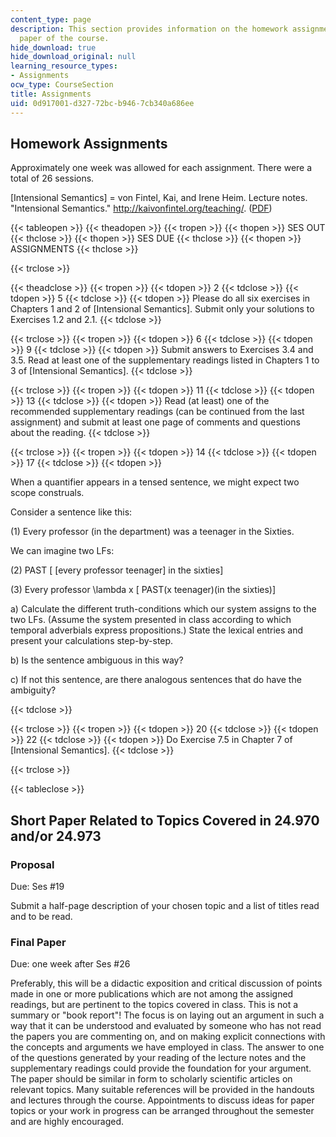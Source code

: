 ```yaml
---
content_type: page
description: This section provides information on the homework assignments and final
  paper of the course.
hide_download: true
hide_download_original: null
learning_resource_types:
- Assignments
ocw_type: CourseSection
title: Assignments
uid: 0d917001-d327-72bc-b946-7cb340a686ee
---
```


Homework Assignments
--------------------

Approximately one week was allowed for each assignment. There were a total of 26 sessions.

\[Intensional Semantics\] = von Fintel, Kai, and Irene Heim. Lecture notes. "Intensional Semantics." http://kaivonfintel.org/teaching/. ([PDF](http://mit.edu/fintel/fintel-heim-intensional.pdf))

{{< tableopen >}}
{{< theadopen >}}
{{< tropen >}}
{{< thopen >}}
SES OUT
{{< thclose >}}
{{< thopen >}}
SES DUE
{{< thclose >}}
{{< thopen >}}
ASSIGNMENTS
{{< thclose >}}

{{< trclose >}}

{{< theadclose >}}
{{< tropen >}}
{{< tdopen >}}
2
{{< tdclose >}}
{{< tdopen >}}
5
{{< tdclose >}}
{{< tdopen >}}
Please do all six exercises in Chapters 1 and 2 of \[Intensional Semantics\]. Submit only your solutions to Exercises 1.2 and 2.1.
{{< tdclose >}}

{{< trclose >}}
{{< tropen >}}
{{< tdopen >}}
6
{{< tdclose >}}
{{< tdopen >}}
9
{{< tdclose >}}
{{< tdopen >}}
Submit answers to Exercises 3.4 and 3.5. Read at least one of the supplementary readings listed in Chapters 1 to 3 of \[Intensional Semantics\].
{{< tdclose >}}

{{< trclose >}}
{{< tropen >}}
{{< tdopen >}}
11
{{< tdclose >}}
{{< tdopen >}}
13
{{< tdclose >}}
{{< tdopen >}}
Read (at least) one of the recommended supplementary readings (can be continued from the last assignment) and submit at least one page of comments and questions about the reading.
{{< tdclose >}}

{{< trclose >}}
{{< tropen >}}
{{< tdopen >}}
14
{{< tdclose >}}
{{< tdopen >}}
17
{{< tdclose >}}
{{< tdopen >}}


When a quantifier appears in a tensed sentence, we might expect two scope construals.

Consider a sentence like this:

(1) Every professor (in the department) was a teenager in the Sixties.

We can imagine two LFs:

(2) PAST \[ \[every professor teenager\] in the sixties\]

(3) Every professor \\lambda x \[ PAST(x teenager)(in the sixties)\]

a) Calculate the different truth-conditions which our system assigns to the two LFs. (Assume the system presented in class according to which temporal adverbials express propositions.) State the lexical entries and present your calculations step-by-step.

b) Is the sentence ambiguous in this way?

c) If not this sentence, are there analogous sentences that do have the ambiguity?


{{< tdclose >}}

{{< trclose >}}
{{< tropen >}}
{{< tdopen >}}
20
{{< tdclose >}}
{{< tdopen >}}
22
{{< tdclose >}}
{{< tdopen >}}
Do Exercise 7.5 in Chapter 7 of \[Intensional Semantics\].
{{< tdclose >}}

{{< trclose >}}

{{< tableclose >}}

Short Paper Related to Topics Covered in 24.970 and/or 24.973
-------------------------------------------------------------

### Proposal

Due: Ses #19

Submit a half-page description of your chosen topic and a list of titles read and to be read.

### Final Paper

Due: one week after Ses #26

Preferably, this will be a didactic exposition and critical discussion of points made in one or more publications which are not among the assigned readings, but are pertinent to the topics covered in class. This is not a summary or "book report"! The focus is on laying out an argument in such a way that it can be understood and evaluated by someone who has not read the papers you are commenting on, and on making explicit connections with the concepts and arguments we have employed in class. The answer to one of the questions generated by your reading of the lecture notes and the supplementary readings could provide the foundation for your argument. The paper should be similar in form to scholarly scientific articles on relevant topics. Many suitable references will be provided in the handouts and lectures through the course. Appointments to discuss ideas for paper topics or your work in progress can be arranged throughout the semester and are highly encouraged.